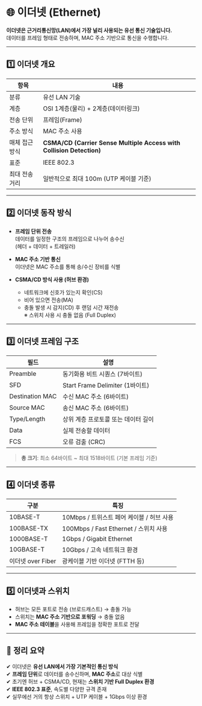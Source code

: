 # 🌐 이더넷 (Ethernet)

**이더넷은 근거리통신망(LAN)에서 가장 널리 사용되는 유선 통신 기술입니다.**  
데이터를 프레임 형태로 전송하며, MAC 주소 기반으로 통신을 수행합니다.

---

## 1️⃣ 이더넷 개요

| 항목         | 내용 |
|--------------|------|
| 분류         | 유선 LAN 기술 |
| 계층         | OSI 1계층(물리) + 2계층(데이터링크) |
| 전송 단위     | 프레임(Frame) |
| 주소 방식     | MAC 주소 사용 |
| 매체 접근 방식 | **CSMA/CD (Carrier Sense Multiple Access with Collision Detection)** |
| 표준         | IEEE 802.3 |
| 최대 전송 거리 | 일반적으로 최대 100m (UTP 케이블 기준) |

---

## 2️⃣ 이더넷 동작 방식

- **프레임 단위 전송**  
  데이터를 일정한 구조의 프레임으로 나누어 송수신  
  (헤더 + 데이터 + 트레일러)

- **MAC 주소 기반 통신**  
  이더넷은 MAC 주소를 통해 송/수신 장비를 식별

- **CSMA/CD 방식 사용 (허브 환경)**  
  - 네트워크에 신호가 있는지 확인(CS)
  - 비어 있으면 전송(MA)
  - 충돌 발생 시 감지(CD) 후 랜덤 시간 재전송  
  ※ 스위치 사용 시 충돌 없음 (Full Duplex)

---

## 3️⃣ 이더넷 프레임 구조

| 필드       | 설명 |
|------------|------|
| Preamble   | 동기화용 비트 시퀀스 (7바이트) |
| SFD        | Start Frame Delimiter (1바이트) |
| Destination MAC | 수신 MAC 주소 (6바이트) |
| Source MAC | 송신 MAC 주소 (6바이트) |
| Type/Length | 상위 계층 프로토콜 또는 데이터 길이 |
| Data       | 실제 전송할 데이터 |
| FCS        | 오류 검출 (CRC) |

> **총 크기**: 최소 64바이트 ~ 최대 1518바이트 (기본 프레임 기준)

---

## 4️⃣ 이더넷 종류

| 구분 | 특징 |
|------|------|
| 10BASE-T | 10Mbps / 트위스트 페어 케이블 / 허브 사용 |
| 100BASE-TX | 100Mbps / Fast Ethernet / 스위치 사용 |
| 1000BASE-T | 1Gbps / Gigabit Ethernet |
| 10GBASE-T | 10Gbps / 고속 네트워크 환경 |
| 이더넷 over Fiber | 광케이블 기반 이더넷 (FTTH 등) |

---

## 5️⃣ 이더넷과 스위치

- 허브는 모든 포트로 전송 (브로드캐스트) → 충돌 가능
- 스위치는 **MAC 주소 기반으로 포워딩** → 충돌 없음
- **MAC 주소 테이블**을 사용해 프레임을 정확한 포트로 전달

---

## 🎯 정리 요약

✔ 이더넷은 **유선 LAN에서 가장 기본적인 통신 방식**  
✔ **프레임 단위**로 데이터를 송수신하며, **MAC 주소**로 대상 식별  
✔ 초기엔 허브 + CSMA/CD, 현재는 **스위치 기반 Full Duplex 환경**  
✔ **IEEE 802.3 표준**, 속도별 다양한 규격 존재  
✔ 실무에선 거의 항상 스위치 + UTP 케이블 + 1Gbps 이상 환경
